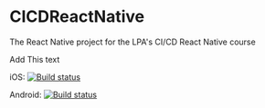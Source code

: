 # CICDReactNative
The React Native project for the LPA's CI/CD React Native course

Add This text

iOS: [![Build status](https://build.appcenter.ms/v0.1/apps/6df6f018-3f84-4e3b-8a02-9446d90b9537/branches/dev/badge)](https://appcenter.ms)

Android: [![Build status](https://build.appcenter.ms/v0.1/apps/a333d083-202b-4b54-806d-68e13ea68302/branches/dev/badge)](https://appcenter.ms)
